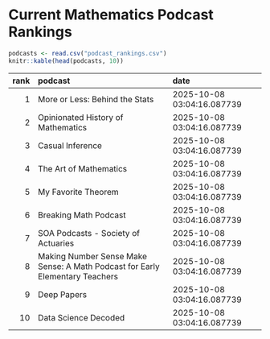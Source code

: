 # Current Mathematics Podcast Rankings


``` r
podcasts <- read.csv("podcast_rankings.csv")
knitr::kable(head(podcasts, 10))
```

| rank | podcast | date |
|---:|:---|:---|
| 1 | More or Less: Behind the Stats | 2025-10-08 03:04:16.087739 |
| 2 | Opinionated History of Mathematics | 2025-10-08 03:04:16.087739 |
| 3 | Casual Inference | 2025-10-08 03:04:16.087739 |
| 4 | The Art of Mathematics | 2025-10-08 03:04:16.087739 |
| 5 | My Favorite Theorem | 2025-10-08 03:04:16.087739 |
| 6 | Breaking Math Podcast | 2025-10-08 03:04:16.087739 |
| 7 | SOA Podcasts - Society of Actuaries | 2025-10-08 03:04:16.087739 |
| 8 | Making Number Sense Make Sense: A Math Podcast for Early Elementary Teachers | 2025-10-08 03:04:16.087739 |
| 9 | Deep Papers | 2025-10-08 03:04:16.087739 |
| 10 | Data Science Decoded | 2025-10-08 03:04:16.087739 |
